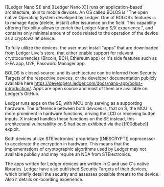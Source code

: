 [[Ledger Nano S]] and [[Ledger Nano X]] runs on application-based architecture, akin to mobile devices. An OS called BOLOS is "The open native Operating System developed by Ledger. One of BOLOS’s features is to manage Apps (delete, install) after issurance on the field. This capability offering flexibility allows to enrich the Ledger Nano S/X experience.", and contains only minimal amount of code related to the operation of the device as a cryptowallet device.

To fully utilize the devices, the user must install "apps" that are downloaded from Ledger Live's store, that either enable support for relevant cryptocurrencies (Bitcoin, BCH, Ethereum app) or it's side features such as 2-FA app, U2F, Password Manager app.

BOLOS is closed-source, and its architecture can be inferred from Security Targets of the respective devices, or the developer documentation publicly available here https://developers.ledger.com/docs/nano-app/bolos-introduction/. Apps are open source and most of them are available on Ledger's GitHub.

Ledger runs apps on the SE, with MCU only serving as a supporting hardware. The difference between both devices is, that on S, the MCU is more prominent in hardware functions, driving the LCD or receiving button inputs. X instead handles these functions on the SE instead, this architectural vulnerability on S had been exhibited via the [[f00dbabe]] exploit.

Both devices utilize STElectronics' proprietary [[NESCRYPT]] coprocessor to accelerate the encryption in hardware. This means that the implementations of cryptographic algorithms used by Ledger may not available publicly and may require an NDA from STElectronics.

The apps written for Ledger devices are written in C and use C's native libraries. Ledger have also published Security Targets of their devices, which briefly detail the security and assesses possible threats to the device. Also it details on-boarding experience.

